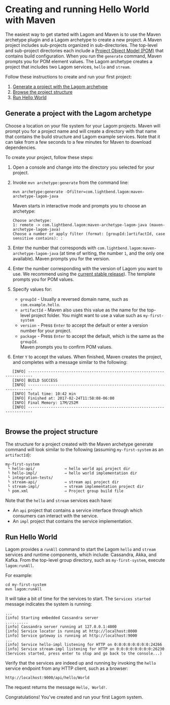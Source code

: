# Creating and running Hello World with Maven
The easiest way to get started with Lagom and Maven is to use the Maven archetype plugin and a Lagom archetype to create a new project.  A Maven project includes sub-projects organized in sub-directories. The top-level and sub-project directories each include a [Project Object Model (POM)](https://maven.apache.org/pom.html) that contains build configuration. When you run the `generate` command, Maven prompts you for POM element values. The Lagom archetype creates a project that includes two Lagom services, `hello` and `stream`.   

Follow these instructions to create and run your first project:

1. [Generate a project with the Lagom archetype](#Generate-a-project-with-the-Lagom-archetype)
1. [Browse the project structure](#Browse-the-project-structure)
1. [Run Hello World](#Run-Hello-World)

## Generate a project with the Lagom archetype

Choose a location on your file system for your Lagom projects. Maven will prompt you for a project name and will create a directory with that name that contains the build structure and Lagom example services. Note that it can take from a few seconds to a few minutes for Maven to download dependencies.

To create your project, follow these steps:

1. Open a console and change into the directory you selected for your project.
1. Invoke `mvn archetype:generate` from the command line:
    ```
    mvn archetype:generate -Dfilter=com.lightbend.lagom:maven-archetype-lagom-java
    ```
    Maven starts in interactive mode and prompts you to choose an archetype:
    ```
    Choose archetype:
    1: remote -> com.lightbend.lagom:maven-archetype-lagom-java (maven-archetype-lagom-java)
    Choose a number or apply filter (format: [groupId:]artifactId, case sensitive contains): :
    ``` 
    
1. Enter the number that corresponds with `com.lightbend.lagom:maven-archetype-lagom-java` (at time of writing, the number `1`, and the only one available).
    Maven prompts you for the version.
1. Enter the number corresponding with the version of Lagom you want to use. We recommend using the [current stable release](https://www.lagomframework.com/documentation/)).
    The template prompts you for POM values. 
1. Specify values for:
    * `groupId`  - Usually a reversed domain name, such as `com.example.hello`.
    * `artifactId` - Maven also uses this value as the name for the top-level project folder. You might want to use a value such as `my-first-system`
    * `version` - Press `Enter` to accept the default or enter a version number for your project.
    * `package` - Press `Enter` to accept the default, which is the same as the `groupId`.  
    Maven prompts you to confirm POM values.    
1. Enter `Y` to accept the values.
   When finished, Maven creates the project, and completes with a message similar to the following:
   
```
   [INFO] ------------------------------------------------------------------------
   [INFO] BUILD SUCCESS
   [INFO] ------------------------------------------------------------------------
   [INFO] Total time: 10:42 min
   [INFO] Finished at: 2017-02-24T11:58:08-06:00
   [INFO] Final Memory: 17M/252M
   [INFO] ------------------------------------------------------------------------
   
```


## Browse the project structure

The structure for a project created with the Maven archetype generate command will look similar to the following (assuming `my-first-system` as an `artifactId`):

```
my-first-system 
 └ hello-api/             → hello world api project dir
 └ hello-impl/            → hello world implementation dir 
 └ integration-tests/
 └ stream-api/            → stream api project dir
 └ stream-impl/           → stream implementation project dir
 └ pom.xml                → Project group build file
```

Note that the `hello` and `stream` services each have: 

* An `api` project that contains a service interface through which consumers can interact with the service. 
* An `impl` project that contains the service implementation.

## Run Hello World

Lagom provides a `runAll` command to start the Lagom `hello` and `stream` services and runtime components, which include: Cassandra, Akka, and Kafka. From the top-level group directory, such as `my-first-system`, execute `lagom:runAll`.

For example:

```console
cd my-first-system
mvn lagom:runAll
```
It will take a bit of time for the services to start. The `Services started` message indicates the system is running:

```
...
[info] Starting embedded Cassandra server
..........
[info] Cassandra server running at 127.0.0.1:4000
[info] Service locator is running at http://localhost:8000
[info] Service gateway is running at http://localhost:9000
...
[info] Service hello-impl listening for HTTP on 0:0:0:0:0:0:0:0:24266
[info] Service stream-impl listening for HTTP on 0:0:0:0:0:0:0:0:26230
(Services started, press enter to stop and go back to the console...)
```

Verify that the services are indeed up and running by invoking the `hello` service endpoint from any HTTP client, such as a browser: 

```
http://localhost:9000/api/hello/World
```
The request returns the message `Hello, World!`.

Congratulations! You've created and run your first Lagom system. 
